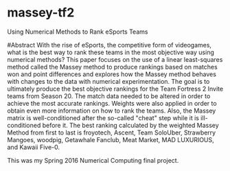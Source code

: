 # massey-tf2
Using Numerical Methods to Rank eSports Teams

#Abstract
With the rise of eSports, the competitive form of videogames, what is the best way to rank these teams in the most objective way using numerical methods? This paper focuses on the use of a linear least-squares method called the Massey method to produce rankings based on matches won and point differences and explores how the Massey method behaves with changes to the data with numerical experimentation. The goal is to ultimately produce the best objective rankings for the Team Fortress 2 Invite teams from Season 20. The match data needed to be altered in order to achieve the most accurate rankings. Weights were also applied in order to obtain even more information on how to rank the teams. Also, the Massey matrix is well-conditioned after the so-called "cheat" step while it is ill-conditioned before it. The best ranking calculated by the weighted Massey Method from first to last is froyotech, Ascent, Team SoloUber, Strawberry Mangoes, woodpig, Getawhale Fanclub, Meat Market, MAD LUXURIOUS, and Kawaii Five-0.

This was my Spring 2016 Numerical Computing final project.